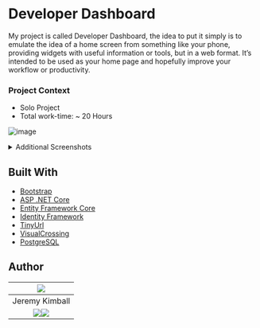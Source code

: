 # Developer Dashboard
My project is called Developer Dashboard, the idea to put it simply is to emulate the idea of a home screen from something like your phone, providing widgets with useful information or tools, but in a web format. It’s intended to be used as your home page and hopefully improve your workflow or productivity.
### Project Context
* Solo Project
* Total work-time: ~ 20 Hours

![image](https://github.com/jeremy-kimball/DeveloperDashboard/assets/130601077/f6c3c798-7e32-4c76-9eac-c5dcfae42eb5)
<details>
  <summary>Additional Screenshots</summary>
  <img src="https://github.com/jeremy-kimball/DeveloperDashboard/assets/130601077/8cabdd36-b421-44b5-951c-23786bd061af" name="edit-dashboard">
  <img src="https://github.com/jeremy-kimball/DeveloperDashboard/assets/130601077/fafa11f3-fe41-4862-96d5-6d27706277c0" name="user-edit">
</details>

## Built With
* [Bootstrap](https://getbootstrap.com/)
* [ASP .NET Core](https://github.com/dotnet/aspnetcore)
* [Entity Framework Core](https://github.com/dotnet/efcore)
* [Identity Framework](https://github.com/dotnet/aspnetcore/tree/main/src/Identity)
* [TinyUrl](https://tinyurl.com/app/dev)
* [VisualCrossing](https://www.visualcrossing.com/weather-api)
* [PostgreSQL](https://www.postgresql.org/)

## Author
|<img src="https://github.com/jeremy-kimball.png?"> |
|:----:|
| Jeremy Kimball|
|<a href="https://www.linkedin.com/in/jeremyckimball/"><img src="https://img.shields.io/badge/LinkedIn-0077B5?style=for-the-badge&logo=linkedin&logoColor=white"></img></a><a href="https://github.com/jeremy-kimball"><img src="https://img.shields.io/badge/GitHub-100000?style=for-the-badge&logo=github&logoColor=white"></img></a>|
